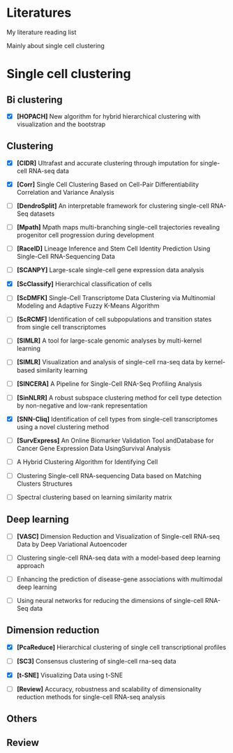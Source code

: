 # Literatures

My literature reading list

Mainly about single cell clustering

# Single cell clustering

## Bi clustering

- [x] **[HOPACH]** New algorithm for hybrid hierarchical clustering with visualization and the bootstrap

## Clustering

- [x] **[CIDR]** Ultrafast and accurate clustering through imputation for single-cell RNA-seq data

- [x] **[Corr]** Single Cell Clustering Based on Cell-Pair Differentiability Correlation and Variance Analysis

- [ ] **[DendroSplit]** An interpretable framework for clustering single-cell RNA-Seq datasets

- [ ] **[Mpath]** Mpath maps multi-branching single-cell trajectories revealing progenitor cell progression during development

- [ ] **[RaceID]** Lineage Inference and Stem Cell Identity Prediction Using Single-Cell RNA-Sequencing Data

- [ ] **[SCANPY]** Large-scale single-cell gene expression data analysis

- [x] **[ScClassify]** Hierarchical classification of cells

- [ ] **[ScDMFK]** Single-Cell Transcriptome Data Clustering via Multinomial Modeling and Adaptive Fuzzy K-Means Algorithm

- [ ] **[ScRCMF]** Identification of cell subpopulations and transition states from single cell transcriptomes

- [ ] **[SIMLR]** A tool for large-scale genomic analyses by multi-kernel learning

- [ ] **[SIMLR]** Visualization and analysis of single-cell rna-seq data by kernel-based similarity learning

- [ ] **[SINCERA]** A Pipeline for Single-Cell RNA-Seq Profiling Analysis

- [ ] **[SinNLRR]** A robust subspace clustering method for cell type detection by non-negative and low-rank representation

- [x] **[SNN-Cliq]** Identification of cell types from single-cell transcriptomes using a novel clustering method

- [ ] **[SurvExpress]** An Online Biomarker Validation Tool andDatabase for Cancer Gene Expression Data UsingSurvival Analysis

- [ ] A Hybrid Clustering Algorithm for Identifying Cell

- [ ] Clustering Single-cell RNA-sequencing Data based on Matching Clusters Structures

- [ ] Spectral clustering based on learning similarity matrix

## Deep learning

- [ ] **[VASC]** Dimension Reduction and Visualization of Single-cell RNA-seq Data by Deep Variational Autoencoder

- [ ] Clustering single-cell RNA-seq data with a model-based deep learning approach

- [ ] Enhancing the prediction of disease-gene associations with multimodal deep learning

- [ ] Using neural networks for reducing the dimensions of single-cell RNA-Seq data

## Dimension reduction

- [x] **[PcaReduce]** Hierarchical clustering of single cell transcriptional profiles

- [ ] **[SC3]** Consensus clustering of single-cell rna-seq data

- [x] **[t-SNE]** Visualizing Data using t-SNE

- [ ] **[Review]** Accuracy, robustness and scalability of dimensionality reduction methods for single-cell RNA-seq analysis

## Others

## Review

